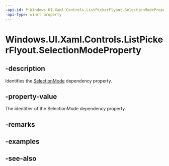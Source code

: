```yaml
---
-api-id: P:Windows.UI.Xaml.Controls.ListPickerFlyout.SelectionModeProperty
-api-type: winrt property
---
```


<!-- Property syntax
public Windows.UI.Xaml.DependencyProperty SelectionModeProperty { get; }
-->

# Windows.UI.Xaml.Controls.ListPickerFlyout.SelectionModeProperty

## -description
Identifies the [SelectionMode](listpickerflyout_selectionmode.md) dependency property.



## -property-value
The identifier of the SelectionMode dependency property.

## -remarks

## -examples

## -see-also
